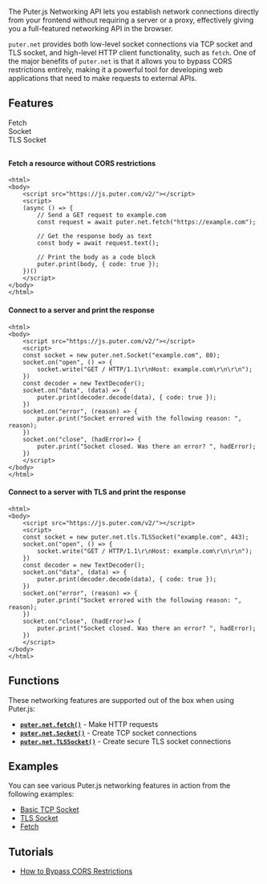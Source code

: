 The Puter.js Networking API lets you establish network connections directly from your frontend without requiring a server or a proxy, effectively giving you a full-featured networking API in the browser.

`puter.net` provides both low-level socket connections via TCP socket and TLS socket, and high-level HTTP client functionality, such as `fetch`. One of the major benefits of `puter.net` is that it allows you to bypass CORS restrictions entirely, making it a powerful tool for developing web applications that need to make requests to external APIs.

## Features

<div style="overflow:hidden; margin-bottom: 30px;">
    <div class="example-group active" data-section="fetch"><span>Fetch</span></div>
    <div class="example-group" data-section="socket"><span>Socket</span></div>
    <div class="example-group" data-section="tlssocket"><span>TLS Socket</span></div>
</div>

<div class="example-content" data-section="fetch" style="display:block;">

#### Fetch a resource without CORS restrictions

```html;net-fetch
<html>
<body>
    <script src="https://js.puter.com/v2/"></script>
    <script>
    (async () => {
        // Send a GET request to example.com
        const request = await puter.net.fetch("https://example.com");

        // Get the response body as text
        const body = await request.text();

        // Print the body as a code block
        puter.print(body, { code: true });
    })()
    </script>
</body>
</html>
```

</div>

<div class="example-content" data-section="socket">

#### Connect to a server and print the response

```html;net-basic
<html>
<body>
    <script src="https://js.puter.com/v2/"></script>
    <script>
    const socket = new puter.net.Socket("example.com", 80);
    socket.on("open", () => {
        socket.write("GET / HTTP/1.1\r\nHost: example.com\r\n\r\n");
    })
    const decoder = new TextDecoder();
    socket.on("data", (data) => {
        puter.print(decoder.decode(data), { code: true });
    })
    socket.on("error", (reason) => {
        puter.print("Socket errored with the following reason: ", reason);
    })
    socket.on("close", (hadError)=> {
        puter.print("Socket closed. Was there an error? ", hadError);
    })
    </script>
</body>
</html>
```

</div>

<div class="example-content" data-section="tlssocket">

#### Connect to a server with TLS and print the response

```html;net-tls
<html>
<body>
    <script src="https://js.puter.com/v2/"></script>
    <script>
    const socket = new puter.net.tls.TLSSocket("example.com", 443);
    socket.on("open", () => {
        socket.write("GET / HTTP/1.1\r\nHost: example.com\r\n\r\n");
    })
    const decoder = new TextDecoder();
    socket.on("data", (data) => {
        puter.print(decoder.decode(data), { code: true });
    })
    socket.on("error", (reason) => {
        puter.print("Socket errored with the following reason: ", reason);
    })
    socket.on("close", (hadError)=> {
        puter.print("Socket closed. Was there an error? ", hadError);
    })
    </script>
</body>
</html>
```

</div>

## Functions

These networking features are supported out of the box when using Puter.js:

- **[`puter.net.fetch()`](/Networking/fetch/)** - Make HTTP requests
- **[`puter.net.Socket()`](/Networking/Socket/)** - Create TCP socket connections
- **[`puter.net.TLSSocket()`](/Networking/TLSSocket/)** - Create secure TLS socket connections

## Examples

You can see various Puter.js networking features in action from the following examples:

- [Basic TCP Socket](/playground/?example=net-basic)
- [TLS Socket](/playground/?example=net-tls)
- [Fetch](/playground/?example=net-fetch)

## Tutorials

- [How to Bypass CORS Restrictions](https://developer.puter.com/tutorials/cors-free-fetch-api/)
